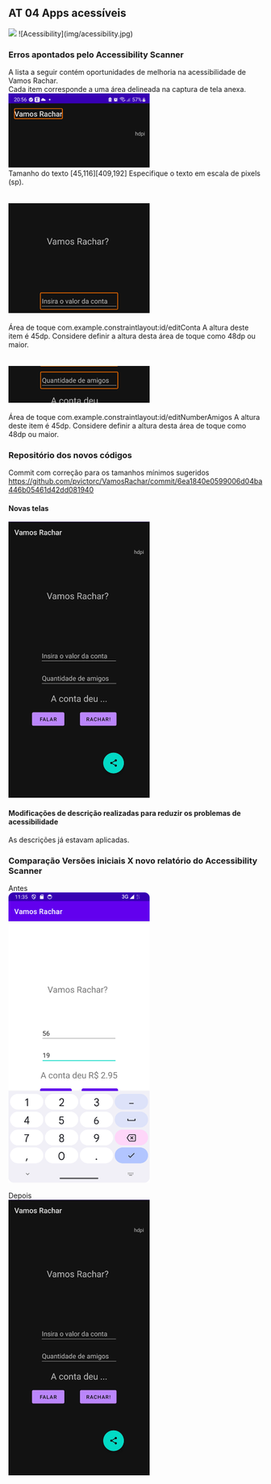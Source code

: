 
## AT 04 Apps acessíveis
<img src="/img/acessibility.jpg">
![Acessibility](img/acessibility.jpg)

### Erros apontados pelo Accessibility Scanner

A lista a seguir contém oportunidades de melhoria na acessibilidade de Vamos Rachar.  
Cada item corresponde a uma área delineada na captura de tela anexa.  
<img src="./img/screen1.png" width="280"><br/>
Tamanho do texto
[45,116][409,192]
Especifique o texto em escala de pixels (sp).  
<br/>  
<img src="./img/screen2.png" width="280"><br/>  
Área de toque
com.example.constraintlayout:id/editConta
A altura deste item é 45dp. Considere definir a altura desta área de toque como 48dp ou maior.  
<br/>  
<img src="./img/screen3.png" width="280"><br/>  
Área de toque
com.example.constraintlayout:id/editNumberAmigos
A altura deste item é 45dp. Considere definir a altura desta área de toque como 48dp ou maior.  


### Repositório dos novos códigos  
Commit com correção para os tamanhos mínimos sugeridos
https://github.com/pvictorc/VamosRachar/commit/6ea1840e0599006d04ba446b05461d42dd081940


#### Novas telas 
<img src="./img/screen_pos.jpg" width="280"><br/>  


#### Modificações de descrição realizadas para reduzir os problemas de acessibilidade
As descrições já estavam aplicadas.

### Comparação Versões iniciais X novo relatório do Accessibility Scanner  
Antes  
<img src="../img/screenshot_at02.png" width="280"><br/> 

Depois  
<img src="./img/screen_pos.jpg" width="280"><br/> 